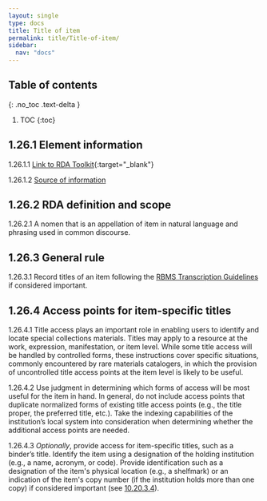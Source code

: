 ```yaml
---
layout: single
type: docs
title: Title of item
permalink: title/Title-of-item/
sidebar:
  nav: "docs"
---
```


## Table of contents
{: .no_toc .text-delta }

1. TOC
{:toc}

## 1.26.1 Element information

<a name="1.26.1.1">1.26.1.1</a> [Link to RDA Toolkit](https://beta.rdatoolkit.org/Content/Index?externalId=en-US_ala-18eb0d77-78b7-37fa-9dbb-6e735809b89a){:target="_blank"}

<a name="1.26.1.2">1.26.1.2</a> [Source of information](/DCRMR/title/)

## 1.26.2 RDA definition and scope

<a name="1.26.2.1">1.26.2.1</a> A nomen that is an appellation of item in natural language and phrasing used in common discourse.

## 1.26.3 General rule

<a name="1.26.3.1">1.26.3.1</a> Record titles of an item following the [RBMS Transcription Guidelines](/DCRMR/general-rules/Transcription/) if considered important.

## 1.26.4 Access points for item-specific titles

<a name="1.26.4.1">1.26.4.1</a> Title access plays an important role in enabling users to identify and locate special collections materials. Titles may apply to a resource at the work, expression, manifestation, or item level. While some title access will be handled by controlled forms, these instructions cover specific situations, commonly encountered by rare materials catalogers, in which the provision of uncontrolled title access points at the item level is likely to be useful.

<a name="1.26.4.2">1.26.4.2</a> Use judgment in determining which forms of access will be most useful for the item in hand. In general, do not include access points that duplicate normalized forms of existing title access points (e.g., the title proper, the preferred title, etc.). Take the indexing capabilities of the institution’s local system into consideration when determining whether the additional access points are needed.

<a name="1.26.4.3">1.26.4.3</a> *Optionally*, provide access for item-specific titles, such as a binder’s title. Identify the item using a designation of the holding institution (e.g., a name, acronym, or code). Provide identification such as a designation of the item's physical location (e.g., a shelfmark) or an indication of the item's copy number (if the institution holds more than one copy) if considered important (see [10.20.3.4](/DCRMR/notes-on-items/Note-on-item/#10.20.3.4)).
